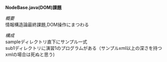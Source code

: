 **NodeBase.java(DOM)課題**

*概要*  
情報構造論最終課題,DOM操作にまつわる


*構成*  
sampleディレクトリ直下にサンプル一式  
sub1ディレクトリに演習1のプログラムがある（サンプルxml以上の深さを持つxmlの場合は死ぬと思う)
